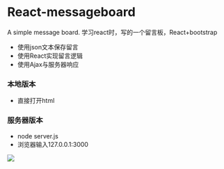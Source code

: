 # React-messageboard
A simple message board.
学习react时，写的一个留言板，React+bootstrap
- 使用json文本保存留言
- 使用React实现留言逻辑
- 使用Ajax与服务器响应

### 本地版本
- 直接打开html
### 服务器版本
- node server.js
- 浏览器输入127.0.0.1:3000

![](https://github.com/sysuzero/React-messageboard/blob/master/messageboard.png?raw=true)
